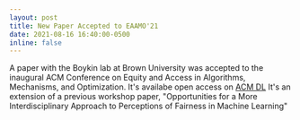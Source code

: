 ```yaml
---
layout: post
title: New Paper Accepted to EAAMO'21
date: 2021-08-16 16:40:00-0500
inline: false
---
```


A paper with the Boykin lab at Brown University was accepted to the  inaugural
ACM Conference on Equity and Access in Algorithms, Mechanisms, and Optimization.
It's availabe open access on [ACM DL](https://dl.acm.org/doi/10.1145/3465416.3483302)
It's an extension of a previous workshop paper, "Opportunities for a More Interdisciplinary Approach to Perceptions of Fairness in Machine Learning"

